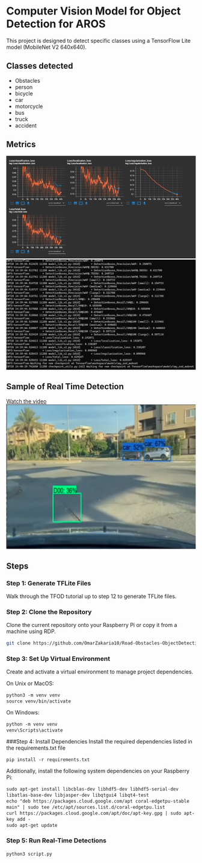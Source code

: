 # Computer Vision Model for Object Detection for AROS 

 This project is designed to detect specific classes using a TensorFlow Lite model (MobileNet V2 640x640). 
 

 ## Classes detected 
- Obstacles
- person
- bicycle
- car
- motorcycle
- bus
- truck
- accident

## Metrics

![alt text](image-1.png)
![alt text](image.png)

## Sample of Real Time Detection

[Watch the video![alt text](image-2.png)](https://drive.google.com/file/d/1eyrcY514wDC-7yBuJ6yC75GkH4GQ7QW3/view?usp=sharing)

## Steps

### Step 1: Generate TFLite Files
Walk through the TFOD tutorial up to step 12 to generate TFLite files.

### Step 2: Clone the Repository
Clone the current repository onto your Raspberry Pi or copy it from a machine using RDP.
```sh
git clone https://github.com/OmarZakaria10/Road-Obstacles-ObjectDetection-Tflite.git
```

### Step 3: Set Up Virtual Environment
Create and activate a virtual environment to manage project dependencies.

On Unix or MacOS:

```
python3 -m venv venv
source venv/bin/activate
```
On Windows:
```
python -m venv venv
venv\Scripts\activate
```

###Step 4: Install Dependencies
Install the required dependencies listed in the requirements.txt file

```
pip install -r requirements.txt
```

Additionally, install the following system dependencies on your Raspberry Pi:

```
sudo apt-get install libcblas-dev libhdf5-dev libhdf5-serial-dev libatlas-base-dev libjasper-dev libqtgui4 libqt4-test
echo "deb https://packages.cloud.google.com/apt coral-edgetpu-stable main" | sudo tee /etc/apt/sources.list.d/coral-edgetpu.list
curl https://packages.cloud.google.com/apt/doc/apt-key.gpg | sudo apt-key add -
sudo apt-get update
```

### Step 5: Run Real-Time Detections
```
python3 script.py
```
